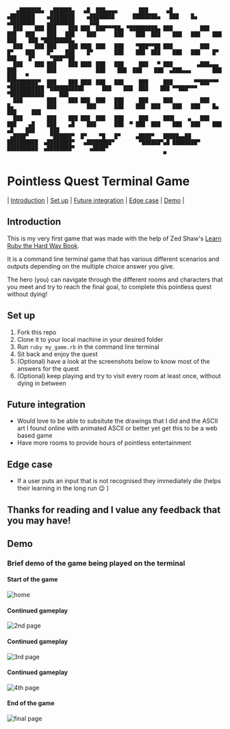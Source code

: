```

   ▄███████▄  ▄██████▄   ▄█  ███▄▄▄▄       ███      ▄█          ▄████████    ▄████████    ▄████████      ████████▄   ███    █▄     ▄████████    ▄████████     ███     
  ███    ███ ███    ███ ███  ███▀▀▀██▄ ▀█████████▄ ███         ███    ███   ███    ███   ███    ███      ███    ███  ███    ███   ███    ███   ███    ███ ▀█████████▄ 
  ███    ███ ███    ███ ███▌ ███   ███    ▀███▀▀██ ███         ███    █▀    ███    █▀    ███    █▀       ███    ███  ███    ███   ███    █▀    ███    █▀     ▀███▀▀██ 
  ███    ███ ███    ███ ███▌ ███   ███     ███   ▀ ███        ▄███▄▄▄       ███          ███             ███    ███  ███    ███  ▄███▄▄▄       ███            ███   ▀ 
▀█████████▀  ███    ███ ███▌ ███   ███     ███     ███       ▀▀███▀▀▀     ▀███████████ ▀███████████      ███    ███  ███    ███ ▀▀███▀▀▀     ▀███████████     ███     
  ███        ███    ███ ███  ███   ███     ███     ███         ███    █▄           ███          ███      ███    ███  ███    ███   ███    █▄           ███     ███     
  ███        ███    ███ ███  ███   ███     ███     ███▌    ▄   ███    ███    ▄█    ███    ▄█    ███      ███  ▀ ███  ███    ███   ███    ███    ▄█    ███     ███     
 ▄████▀       ▀██████▀  █▀    ▀█   █▀     ▄████▀   █████▄▄██   ██████████  ▄████████▀   ▄████████▀        ▀██████▀▄█ ████████▀    ██████████  ▄████████▀     ▄████▀   
                                                   ▀                                                                                                                  

```

# Pointless Quest Terminal Game

| [Introduction](#introduction) | [Set up](#set-up) | [Future integration](#future-integration) | [Edge case](#edge-case) | [Demo](#demo) |

## Introduction
This is my very first game that was made with the help of Zed Shaw's [Learn Ruby the Hard Way Book](https://www.amazon.co.uk/Learn-Ruby-Hard-Way-Computational/dp/032188499X). <br>

It is a command line terminal game that has various different scenarios and outputs depending on the multiple choice answer you give.<br>

The hero (you) can navigate through the different rooms and characters that you meet and try to reach the final goal, to complete this pointless quest without dying!<br>

## Set up
1. Fork this repo
2. Clone it to your local machine in your desired folder
3. Run `ruby my_game.rb` in the command line terminal
4. Sit back and enjoy the quest
5. (Optional) have a look at the screenshots below to know most of the answers for the quest
6. (Optional) keep playing and try to visit every room at least once, without dying in between

## Future integration
* Would love to be able to subsitute the drawings that I did and the ASCII art I found online with animated ASCII or better yet get this to be a web based game
* Have more rooms to provide hours of pointless entertainment 

## Edge case
* If a user puts an input that is not recognised they immediately die (helps their learning in the long run 😉 )

## Thanks for reading and I value any feedback that you may have!

## Demo
### Brief demo of the game being played on the terminal
#### Start of the game
![home](public/images/start.png)
#### Continued gameplay
![2nd page](public/images/continue1.png)
#### Continued gameplay
![3rd page](public/images/continue2.png)
#### Continued gameplay
![4th page](public/images/continue3.png)
#### End of the game
![final page](public/images/finish.png)
